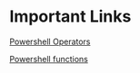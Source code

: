 # Important Links
[Powershell Operators](https://learn.microsoft.com/en-us/powershell/module/microsoft.powershell.core/about/about_operators?view=powershell-7.3)

[Powershell functions](https://www.sharepointdiary.com/2021/02/powershell-function-parameters.html)
